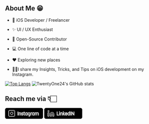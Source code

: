 
## About Me 😁
* 📱 iOS Developer / Freelancer

* ✨ UI / UX Enthusiast

* 📖 Open-Source Contributor

* 💻 One line of code at a time

* ♥️ Exploring new places

* 💁🏻I share my Insights, Tricks, and Tips on iOS development on my Instagram.

[![Top Langs](https://github-readme-stats.vercel.app/api/top-langs/?username=twentyone24&layout=compact&show_icons=true&theme=radical)](https://github.com/anuraghazra/github-readme-stats)
![TwentyOne24's GitHub stats](https://github-readme-stats.vercel.app/api/?username=twentyone24&show_icons=true&theme=radical)

## Reach me via 👇🏻

[![Instagram](https://raw.githubusercontent.com/Shubham0812/SearchX/master/insta.png)](https://www.instagram.com/twentyone24.dev/) [![Linkedin](https://raw.githubusercontent.com/Shubham0812/SearchX/master/linkedIn.png)](https://www.linkedin.com/in/navemics/)
